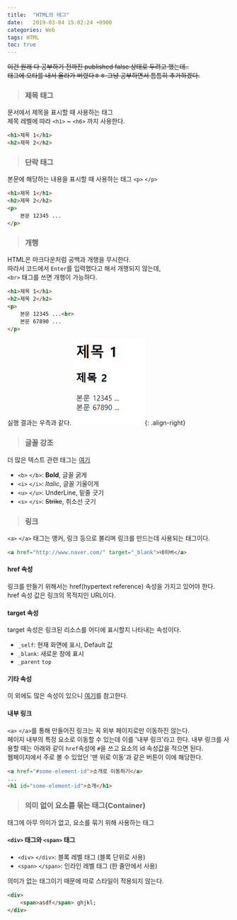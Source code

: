 ```yaml
---
title:  "HTML의 태그"
date:   2019-03-04 15:02:24 +0900
categories: Web
tags: HTML
toc: true
---
```


~~이건 원래 다 공부하기 전까진 published false 상태로 두려고 했는데..  
태그에 오타를 내서 올라가 버렸다ㅎㅎ 그냥 공부하면서 틈틈히 추가하겠다.~~
  
> ### 제목 태그

문서에서 제목을 표시할 때 사용하는 태그  
제목 레벨에 따라 `<h1>` ~ `<h6>` 까지 사용한다.  

```html
<h1>제목 1</h1>
<h2>제목 2</h2>
```

> ### 단락 태그

본문에 해당하는 내용을 표시할 때 사용하는 태그 `<p>` `</p>`

```html
<h1>제목 1</h1>
<h2>제목 2</h2>
<p>
	본문 12345 ...
</p>
```

> ### 개행

HTML은 마크다운처럼 공백과 개행을 무시한다.  
따라서 코드에서 `Enter`를 입력했다고 해서 개행되지 않는데,  
`<br>` 태그를 쓰면 개행이 가능하다.  

```html
<h1>제목 1</h1>
<h2>제목 2</h2>
<p>
	본문 12345 ...<br>
	본문 67890 ...
</p>
```

실행 결과는 우측과 같다.
![html_tag](/assets/images/html_tag.png){: .align-right}

> ### 글꼴 강조

더 많은 텍스트 관련 태그는 [여기](https://developer.mozilla.org/en-US/docs/Web/HTML/Element#Inline_text_semantics)

- `<b>` `</b>`: **Bold**, 글꼴 굵게
- `<i>` `</i>`: _Italic_, 글꼴 기울이게
- `<u>` `</u>`: UnderLine, 밑줄 긋기
- `<s>` `</s>`: ~~Strike~~, 취소선 긋기

> ### 링크

`<a>` `</a>` 태그는 앵커, 링크 등으로 불리며 링크를 만드는데 사용되는 태그이다.  

```html
<a href="http://www.naver.com/" target="_blank">네이버</a>
```

#### href 속성

링크를 만들기 위해서는 href(hypertext reference) 속성을 가지고 있어야 한다.  
href 속성 값은 링크의 목적지인 URL이다.  

#### target 속성

target 속성은 링크된 리소스를 어디에 표시할지 나타내는 속성이다.  
- `_self`: 현재 화면에 표시, Default 값
- `_blank`: 새로운 창에 표시
- `_parent` `top`

#### 기타 속성

이 외에도 많은 속성이 있으니 [여기](https://developer.mozilla.org/en-US/docs/Web/HTML/Element/a)를 참고한다.

#### 내부 링크

`<a>` `</a>`를 통해 만들어진 링크는 꼭 외부 페이지로만 이동하진 않는다.  
페이지 내부의 특정 요소로 이동할 수 있는데 이를 '내부 링크'라고 한다.
내부 링크를 사용할 때는 아래와 같이 `href`속성에  `#`을 쓰고 요소의 id 속성값을 적으면 된다.  
웹페이지에서 주로 볼 수 있었던 '맨 위로 이동'과 같은 버튼이 이에 해당한다.  

```html
<a href="#some-element-id">소개로 이동하기</a>
...
<h1 id="some-element-id">소개</h1>
```

> ### 의미 없이 요소를 묶는 태그(Container)

태그에 아무 의미가 없고, 요소를 묶기 위해 사용하는 태그  

#### `<div>` 태그와 `<span>` 태그

- `<div>` `</div>`: 블록 레벨 태그 (블록 단위로 사용)  
- `<span>` `</span>`: 인라인 레벨 태그 (한 줄안에서 사용)  
  
의미가 없는 태그이기 때문에 따로 스타일이 적용되지 않는다.  

```html
<div>
	<span>asdf</span> ghjkl;
</div>
```
